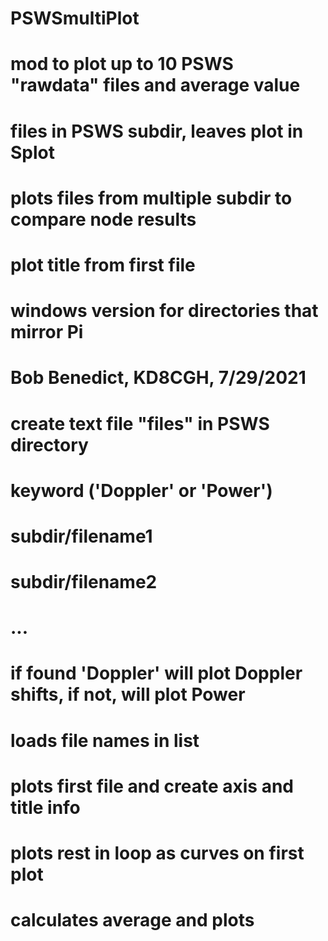 # PSWSmultiPlot
# mod to plot up to 10 PSWS "rawdata" files and average value
# files in PSWS subdir, leaves plot in Splot
# plots files from multiple subdir to compare node results
# plot title from first file
# windows version for directories that mirror Pi
# Bob Benedict, KD8CGH, 7/29/2021
# 
# create text file "files" in PSWS directory
#   keyword ('Doppler' or 'Power')
#   subdir/filename1 
#   subdir/filename2
#   ...
# 
# if found 'Doppler' will plot Doppler shifts, if not, will plot Power
# 
# loads file names in list
# plots first file and create axis and title info
# plots rest in loop as curves on first plot
# calculates average and plots
